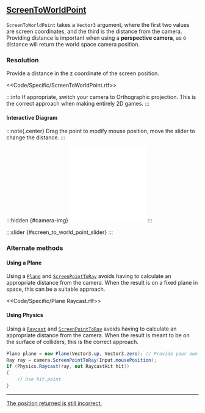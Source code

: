 ## [ScreenToWorldPoint](https://docs.unity3d.com/ScriptReference/Camera.ScreenToWorldPoint.html)

`ScreenToWorldPoint` takes a `Vector3` argument, where the first two values are screen coordinates, and the third is the distance from the camera.  
Providing distance is important when using a **perspective camera**, as `0` distance will return the world space camera position.

### Resolution
Provide a distance in the z coordinate of the screen position.

<<Code/Specific/ScreenToWorldPoint.rtf>>

:::info
If appropriate, switch your camera to Orthographic projection. This is the correct approach when making entirely 2D games.
:::  

#### Interactive Diagram

:::note{.center}
Drag the point to modify mouse position, move the slider to change the distance.
:::

:::hidden {#camera-img}
![Camera](camera.svg)
:::
<script type="module" src="/Scripts/Interactive/ScreenToWorldPoint/scene.js?v=1.0.0"></script>
<canvas id="screen_to_world_point" width="500" height="500"></canvas>
:::slider {#screen_to_world_point_slider}
:::

### Alternate methods
#### Using a Plane

Using a [`Plane`](https://docs.unity3d.com/ScriptReference/Plane.html) and [`ScreenPointToRay`](https://docs.unity3d.com/ScriptReference/Camera.ScreenPointToRay.html) avoids having to calculate an appropriate distance from the camera. When the result is on a fixed plane in space, this can be a suitable approach.  

<<Code/Specific/Plane Raycast.rtf>>  

#### Using Physics
Using a [`Raycast`](https://docs.unity3d.com/ScriptReference/Physics.Raycast.html) and [`ScreenPointToRay`](https://docs.unity3d.com/ScriptReference/Camera.ScreenPointToRay.html) avoids having to calculate an appropriate distance from the camera. When the result is meant to be on the surface of colliders, this is the correct approach.

```csharp
Plane plane = new Plane(Vector3.up, Vector3.zero); // Provide your own plane
Ray ray = camera.ScreenPointToRay(Input.mousePosition);
if (Physics.Raycast(ray, out RaycastHit hit))
{
    // Use hit.point
}
```

---  

[The position returned is still incorrect.](ScreenToWorldPoint%20Spaces.md)